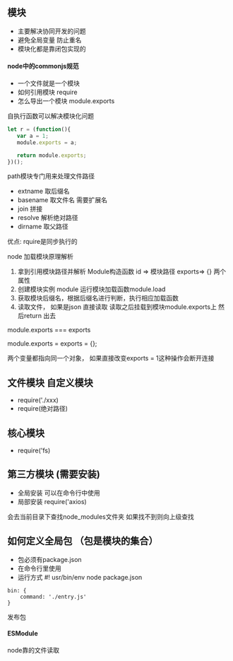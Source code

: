 ## 模块

 - 主要解决协同开发的问题
 - 避免全局变量 防止重名
 - 模块化都是靠闭包实现的


 #### node中的commonjs规范

 - 一个文件就是一个模块
 - 如何引用模块 require
 - 怎么导出一个模块 module.exports

自执行函数可以解决模块化问题
 ```javascript
let r = (function(){
    var a = 1;
    module.exports = a;

    return module.exports;
})();

 ```


 path模块专门用来处理文件路径
 - extname 取后缀名
 - basename 取文件名 需要扩展名
 - join 拼接
 - resolve 解析绝对路径
 - dirname 取父路径

 优点: rquire是同步执行的

 node 加载模块原理解析

 1. 拿到引用模块路径并解析  Module构造函数  id => 模块路径 exports=> {} 两个属性
 2. 创建模块实例 module 运行模块加载函数module.load
 3. 获取模块后缀名，根据后缀名进行判断，执行相应加载函数
 4. 读取文件，  如果是json 直接读取 读取之后挂载到模块module.exports上 然后return 出去



module.exports ===  exports

module.exports =  exports = {};

两个变量都指向同一个对象， 如果直接改变exports = 1这种操作会断开连接

##  文件模块 自定义模块

- require('./xxx)
- require(绝对路径)

## 核心模块
- require('fs)


## 第三方模块  (需要安装)
- 全局安装  可以在命令行中使用
- 局部安装  require('axios)

会去当前目录下查找node_modules文件夹 如果找不到则向上级查找


## 如何定义全局包 （包是模块的集合）
-  包必须有package.json
-  在命令行里使用
-  运行方式 #! usr/bin/env node
package.json
```
bin: {
    command: './entry.js'
}
```
发布包 



 #### ESModule

 node靠的文件读取

